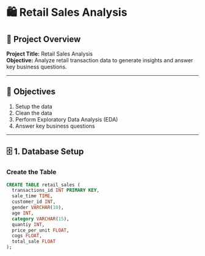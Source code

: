 # 🛍️ Retail Sales Analysis

## 📌 Project Overview

**Project Title:** Retail Sales Analysis  
**Objective:** Analyze retail transaction data to generate insights and answer key business questions.

---

## 🎯 Objectives

1. Setup the data
2. Clean the data
3. Perform Exploratory Data Analysis (EDA)
4. Answer key business questions

---

## 🗄️ 1. Database Setup

### Create the Table

```sql
CREATE TABLE retail_sales (
  transactions_id INT PRIMARY KEY,
  sale_time TIME,
  customer_id INT,
  gender VARCHAR(10),
  age INT,
  category VARCHAR(15),
  quantiy INT,
  price_per_unit FLOAT,
  cogs FLOAT,
  total_sale FLOAT
);

